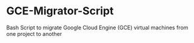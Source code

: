 # GCE-Migrator-Script
Bash Script to migrate Google Cloud Engine (GCE) virtual machines from one project to another
